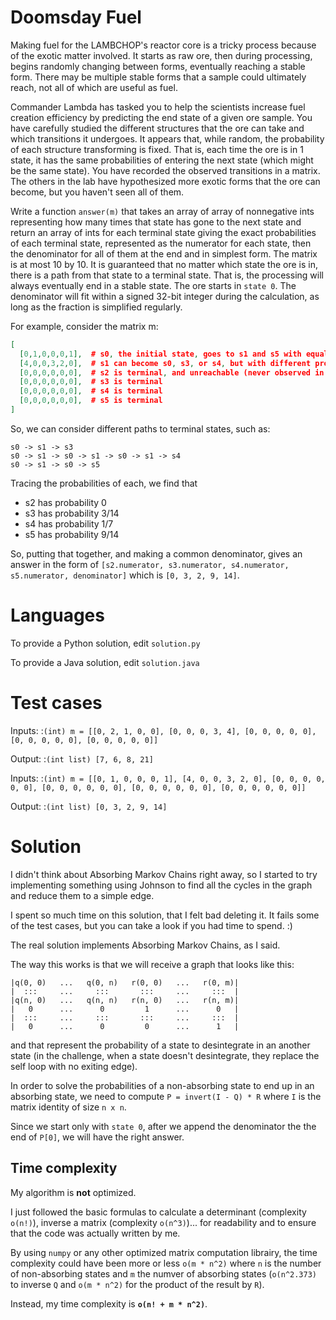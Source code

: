 Doomsday Fuel
=============

Making fuel for the LAMBCHOP's reactor core is a tricky process because of the exotic matter involved. It starts as raw ore, then during processing, begins randomly changing between forms, eventually reaching a stable form. There may be multiple stable forms that a sample could ultimately reach, not all of which are useful as fuel. 

Commander Lambda has tasked you to help the scientists increase fuel creation efficiency by predicting the end state of a given ore sample. You have carefully studied the different structures that the ore can take and which transitions it undergoes. It appears that, while random, the probability of each structure transforming is fixed. That is, each time the ore is in 1 state, it has the same probabilities of entering the next state (which might be the same state).  You have recorded the observed transitions in a matrix. The others in the lab have hypothesized more exotic forms that the ore can become, but you haven't seen all of them.

Write a function `answer(m)` that takes an array of array of nonnegative ints representing how many times that state has gone to the next state and return an array of ints for each terminal state giving the exact probabilities of each terminal state, represented as the numerator for each state, then the denominator for all of them at the end and in simplest form. The matrix is at most 10 by 10. It is guaranteed that no matter which state the ore is in, there is a path from that state to a terminal state. That is, the processing will always eventually end in a stable state. The ore starts in `state 0`. The denominator will fit within a signed 32-bit integer during the calculation, as long as the fraction is simplified regularly. 

For example, consider the matrix m:
```json
[
  [0,1,0,0,0,1],  # s0, the initial state, goes to s1 and s5 with equal probability
  [4,0,0,3,2,0],  # s1 can become s0, s3, or s4, but with different probabilities
  [0,0,0,0,0,0],  # s2 is terminal, and unreachable (never observed in practice)
  [0,0,0,0,0,0],  # s3 is terminal
  [0,0,0,0,0,0],  # s4 is terminal
  [0,0,0,0,0,0],  # s5 is terminal
]
```
So, we can consider different paths to terminal states, such as:
```
s0 -> s1 -> s3
s0 -> s1 -> s0 -> s1 -> s0 -> s1 -> s4
s0 -> s1 -> s0 -> s5
```
Tracing the probabilities of each, we find that
- s2 has probability 0
- s3 has probability 3/14
- s4 has probability 1/7
- s5 has probability 9/14

So, putting that together, and making a common denominator, gives an answer in the form of
`[s2.numerator, s3.numerator, s4.numerator, s5.numerator, denominator]` which is
`[0, 3, 2, 9, 14]`.

Languages
=========

To provide a Python solution, edit `solution.py`

To provide a Java solution, edit `solution.java`

Test cases
==========

Inputs:
:`(int) m = [[0, 2, 1, 0, 0], [0, 0, 0, 3, 4], [0, 0, 0, 0, 0], [0, 0, 0, 0, 0], [0, 0, 0, 0, 0]]`

Output:
:`(int list) [7, 6, 8, 21]`

Inputs:
:`(int) m = [[0, 1, 0, 0, 0, 1], [4, 0, 0, 3, 2, 0], [0, 0, 0, 0, 0, 0], [0, 0, 0, 0, 0, 0], [0, 0, 0, 0, 0, 0], [0, 0, 0, 0, 0, 0]]`

Output:
:`(int list) [0, 3, 2, 9, 14]`

Solution
========
I didn't think about Absorbing Markov Chains right away, so I started to try implementing something using Johnson to find all the cycles in the graph and reduce them to a simple edge.

I spent so much time on this solution, that I felt bad deleting it. It fails some of the test cases, but you can take a look if you had time to spend. :)

The real solution implements Absorbing Markov Chains, as I said.

The way this works is that we will receive a graph that looks like this:
```
|q(0, 0)   ...   q(0, n)   r(0, 0)   ...   r(0, m)|
|  :::     ...     :::       :::     ...     :::  |
|q(n, 0)   ...   q(n, n)   r(n, 0)   ...   r(n, m)|
|   0      ...      0         1      ...      0   |
|  :::     ...     :::       :::     ...     :::  |
|   0      ...      0         0      ...      1   |
```
 and that represent the probability of a state to desintegrate in an another state (in the challenge, when a state doesn't desintegrate, they replace the self loop with no exiting edge).
 
 In order to solve the probabilities of a non-absorbing state to end up in an absorbing state, we need to compute `P = invert(I - Q) * R` where `I` is the matrix identity of size `n x n`.
 
 Since we start only with `state 0`, after we append the denominator the the end of `P[0]`, we will have the right answer.
 
 ## Time complexity
 My algorithm is **not** optimized. 
 
 I just followed the basic formulas to calculate a determinant (complexity `o(n!)`), inverse a matrix (complexity `o(n^3)`)... for readability and to ensure that the code was actually written by me.  
 
 By using `numpy` or any other optimized matrix computation librairy, the time complexity could have been more or less `o(m * n^2)` where `n` is the number of non-absorbing states and `m` the numver of absorbing states (`o(n^2.373)` to inverse `Q` and `o(m * n^2)` for the product of the result by `R`).
 
 Instead, my time complexity is **`o(n! + m * n^2)`**.
 
 